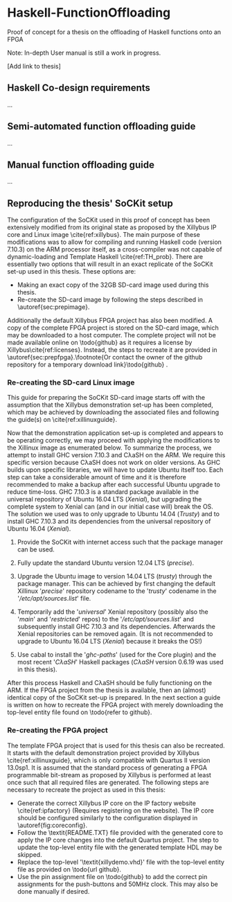 # Haskell-FunctionOffloading
Proof of concept for a thesis on the offloading of Haskell functions onto an FPGA

Note: In-depth User manual is still a work in progress.

[Add link to thesis]

## Haskell Co-design requirements
...

## Semi-automated function offloading guide
...

## Manual function offloading guide
...

## Reproducing the thesis' SoCKit setup
The configuration of the SoCKit used in this proof of concept has been extensively modified from its original state as proposed by the Xillybus IP core and Linux image \cite{ref:xillybus}. The main purpose of these modifications was to allow for compiling and running Haskell code (version 7.10.3) on the ARM processor itself, as a cross-compiler was not capable of dynamic-loading and Template Haskell \cite{ref:TH_prob}. There are essentially two options that will result in an exact replicate of the SoCKit set-up used in this thesis. These options are:
+ Making an exact copy of the 32GB SD-card image used during this thesis.
+ Re-create the SD-card image by following the steps described in \autoref{sec:prepimage}.

Additionally the default Xillybus FPGA project has also been modified. A copy of the complete FPGA project is stored on the SD-card image, which may be downloaded to a host computer. The complete project will not be made available online on \todo{github} as it requires a license by Xillybus\cite{ref:licenses}. Instead, the steps to recreate it are provided in \autoref{sec:prepfpga}.\footnote{Or contact the owner of the github repository for a temporary download link}\todo{github} . 

### Re-creating the SD-card Linux image
This guide for preparing the SoCKit SD-card image starts off with the assumption that the Xillybus demonstration set-up has been completed, which may be achieved by downloading the associated files and following the guide(s) on \cite{ref:xillinuxguide}.

Now that the demonstration application set-up is completed and appears to be operating correctly, we may proceed with applying the modifications to the Xillinux image as enumerated below. To summarize the process, we attempt to install GHC version 7.10.3 and CλaSH on the ARM. We require this specific version because CλaSH does not work on older versions. As GHC builds upon specific libraries, we will have to update Ubuntu itself too. Each step can take a considerable amount of time and it is therefore recommended to make a backup after each successful Ubuntu upgrade to reduce time-loss. GHC 7.10.3 is a standard package available in the universal repository of Ubuntu 16.04 LTS (_Xenial_), but upgrading the complete system to Xenial can (and in our initial case will) break the OS. The solution we used was to only upgrade to Ubuntu 14.04 (_Trusty_) and to install GHC 7.10.3 and its dependencies from the universal repository of Ubuntu 16.04 (_Xenial_).

1. Provide the SoCKit with internet access such that the package manager can be used.

2. Fully update the standard Ubuntu version 12.04 LTS (_precise_).

3. Upgrade the Ubuntu image to version 14.04 LTS (_trusty_) through the package manager. This can be achieved by first changing the default Xillinux '_precise_' repository codename to the '_trusty_' codename in the '_/etc/apt/sources.list_' file.

4. Temporarily add the '_universal_' Xenial repository (possibly also the '_main_' and '_restricted_' repos) to the '_/etc/apt/sources.list_' and subsequently install GHC 7.10.3 and its dependencies. Afterwards the Xenial repositories can be removed again. (It is not recommended to upgrade to Ubuntu 16.04 LTS (_Xenial_) because it breaks the OS!)

5. Use cabal to install the '_ghc-paths_' (used for the Core plugin) and the most recent '_CλaSH_' Haskell packages (_CλaSH_  version 0.6.19 was used in this thesis).

After this process Haskell and CλaSH  should be fully functioning on the ARM. If the FPGA project from the thesis is available, then an (almost) identical copy of the SoCKit set-up is prepared. In the next section a guide is written on how to recreate the FPGA project with merely downloading the top-level entity file found on \todo{refer to github}.

### Re-creating the FPGA project
The template FPGA project that is used for this thesis can also be recreated. It starts with the default demonstration project provided by Xillybus \cite{ref:xillinuxguide}, which is only compatible with Quartus II version 13.0sp1. It is assumed that the standard process of generating a FPGA programmable bit-stream as proposed by Xillybus is performed at least once such that all required files are generated. The following steps are necessary to recreate the project as used in this thesis:

+ Generate the correct Xillybus IP core on the IP factory website \cite{ref:ipfactory} (Requires registering on the website). The IP core should be configured similarly to the configuration displayed in \autoref{fig:coreconfig}.
+ Follow the \textit{README.TXT} file provided with the generated core to apply the IP core changes into the default Quartus project. The step to update the top-level entity file with the generated template HDL may be skipped.
+ Replace the top-level '\textit{xillydemo.vhd}' file with the top-level entity file as provided on \todo{url github}. 
+ Use the pin assignment file on \todo{github} to add the correct pin assignments for the push-buttons and 50MHz clock. This may also be done manually if desired.
